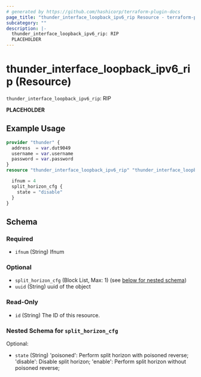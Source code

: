 ```yaml
---
# generated by https://github.com/hashicorp/terraform-plugin-docs
page_title: "thunder_interface_loopback_ipv6_rip Resource - terraform-provider-thunder"
subcategory: ""
description: |-
  thunder_interface_loopback_ipv6_rip: RIP
  PLACEHOLDER
---
```


# thunder_interface_loopback_ipv6_rip (Resource)

`thunder_interface_loopback_ipv6_rip`: RIP

__PLACEHOLDER__

## Example Usage

```terraform
provider "thunder" {
  address  = var.dut9049
  username = var.username
  password = var.password
}
resource "thunder_interface_loopback_ipv6_rip" "thunder_interface_loopback_ipv6_rip" {

  ifnum = 4
  split_horizon_cfg {
    state = "disable"
  }
}
```

<!-- schema generated by tfplugindocs -->
## Schema

### Required

- `ifnum` (String) Ifnum

### Optional

- `split_horizon_cfg` (Block List, Max: 1) (see [below for nested schema](#nestedblock--split_horizon_cfg))
- `uuid` (String) uuid of the object

### Read-Only

- `id` (String) The ID of this resource.

<a id="nestedblock--split_horizon_cfg"></a>
### Nested Schema for `split_horizon_cfg`

Optional:

- `state` (String) 'poisoned': Perform split horizon with poisoned reverse; 'disable': Disable split horizon; 'enable': Perform split horizon without poisoned reverse;


